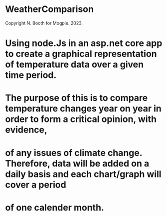 # WeatherComparison

Copyright N. Booth for Mogpie. 2023.

# Using node.Js in an asp.net core app to create a graphical representation of temperature data over a given time period.
# The purpose of this is to compare temperature changes year on year in order to form a critical opinion, with evidence,
# of any issues of climate change.  Therefore, data will be added on a daily basis and each chart/graph will cover a period
# of one calender month.

